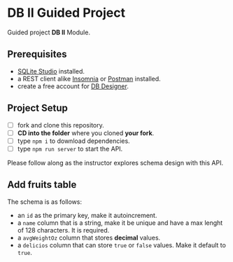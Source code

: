 # DB II Guided Project

Guided project **DB II** Module.

## Prerequisites

- [SQLite Studio](https://sqlitestudio.pl/index.rvt?act=download) installed.
- a REST client alike [Insomnia](https://insomnia.rest/download/) or [Postman](https://www.getpostman.com/downloads/) installed.
- create a free account for [DB Designer](https://dbdesigner.net).

## Project Setup

- [ ] fork and clone this repository.
- [ ] **CD into the folder** where you cloned **your fork**.
- [ ] type `npm i` to download dependencies.
- [ ] type `npm run server` to start the API.

Please follow along as the instructor explores schema design with this API.

## Add fruits table

The schema is as follows:

- an `id` as the primary key, make it autoincrement.
- a `name` column that is a string, make it be unique and have a max lenght of 128 characters. It is required.
- a `avgWeightOz` column that stores **decimal** values.
- a `delicios` column that can store `true` or `false` values. Make it default to `true`.
